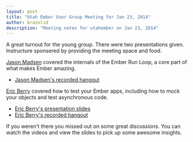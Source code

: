 ```yaml
---
layout: post
title: "Utah Ember User Group Meeting for Jan 23, 2014"
author: brainlid
description: "Meeting notes for utahember on Jan 23, 2014"
---
```

A great turnout for the young group. There were two presentations given. Instructure sponsered by providing the meeting space and food.

[Jason Madsen](http://github.com/knomedia) covered the internals of the Ember Run Loop, a core part of what makes Ember amazing.

- [Jason Madsen's recorded hangout](https://www.youtube.com/watch?v=RLgPBM72LQw)

[Eric Berry](http://github.com/cavneb) covered how to test your Ember apps, including how to mock your objects and test asynchronous code.

- [Eric Berry's presentation slides](http://coderberry.herokuapp.com/testing-your-ember-application)
- [Eric Berry's recorded hangout](http://www.youtube.com/watch?v=GRT5YcXmm7E)


If you weren't there you missed out on some great discussions. You can watch the videos and view the slides to pick up some awesome insights.

